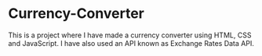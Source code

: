 # Currency-Converter
This is a project where I have made a currency converter using HTML, CSS and JavaScript.  I have also used an API known as Exchange Rates Data API.
